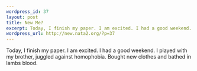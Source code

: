 ```yaml
--- 
wordpress_id: 37
layout: post
title: New Me?
excerpt: Today, I finish my paper. I am excited. I had a good weekend. I played with my brother, juggled against homophobia. Bought new clothes and bathed in lambs blood.
wordpress_url: http://new.nata2.org/?p=37
---
```

Today, I finish my paper. I am excited. I had a good weekend. I played with my brother, juggled against homophobia. Bought new clothes and bathed in lambs blood.
